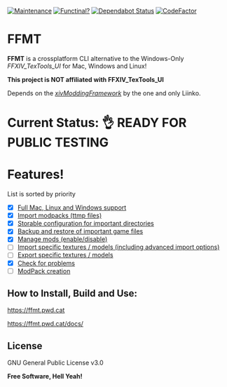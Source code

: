 [![Maintenance](https://img.shields.io/badge/Maintained%3F-yes-green.svg)](https://github.com/fosspill/FFXIV_Modding_Tool/graphs/commit-activity) [![Functinal?](https://img.shields.io/badge/Functional%3F-yes-success.svg)](#) [![Dependabot Status](https://api.dependabot.com/badges/status?host=github&repo=fosspill/FFXIV_Modding_Tool)](https://dependabot.com) [![CodeFactor](https://www.codefactor.io/repository/github/fosspill/ffxiv_modding_tool/badge/master)](https://www.codefactor.io/repository/github/fosspill/ffxiv_modding_tool/overview/master)


# FFMT


**FFMT** is a crossplatform CLI alternative to the Windows-Only *FFXIV_TexTools_UI* for Mac, Windows and Linux!

**This project is NOT affiliated with FFXIV_TexTools_UI**

Depends on the *[xivModdingFramework](https://github.com/liinko/xivModdingFramework)* by the one and only Liinko. 

# Current Status: :ok_hand: READY FOR PUBLIC TESTING

# Features!
List is sorted by priority
- [x] [Full Mac, Linux and Windows support](https://github.com/fosspill/FFXIV_TexTools_CLI/issues/1)
- [x] [Import modpacks (ttmp files)](https://github.com/fosspill/FFXIV_TexTools_CLI/issues/2)
- [x] [Storable configuration for important directories](https://github.com/fosspill/FFXIV_TexTools_CLI/issues/3)
- [x] [Backup and restore of important game files](https://github.com/fosspill/FFXIV_TexTools_CLI/issues/4)
- [x] [Manage mods (enable/disable)](https://github.com/fosspill/FFXIV_TexTools_CLI/issues/27)
- [ ] [Import specific textures / models (including advanced import options)](https://github.com/fosspill/FFXIV_TexTools_CLI/issues/5)
- [ ] [Export specific textures / models](https://github.com/fosspill/FFXIV_TexTools_CLI/issues/6)
- [x] [Check for problems](https://github.com/fosspill/FFXIV_TexTools_CLI/issues/7)
- [ ] [ModPack creation](https://github.com/fosspill/FFXIV_TexTools_CLI/issues/8)

## How to Install, Build and Use:

https://ffmt.pwd.cat

https://ffmt.pwd.cat/docs/

License
----

GNU General Public License v3.0


**Free Software, Hell Yeah!**
